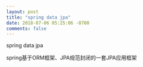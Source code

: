 ```yaml
---
layout: post
title: "spring data jpa"
date: 2018-07-06 05:25:06 -0700
comments: false
---
```


spring data jpa

spring基于ORM框架、JPA规范封闭的一套JPA应用框架
